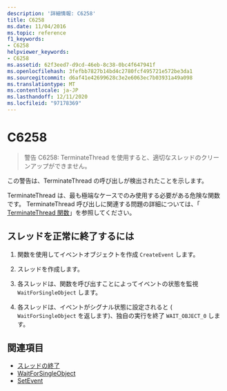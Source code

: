 ```yaml
---
description: '詳細情報: C6258'
title: C6258
ms.date: 11/04/2016
ms.topic: reference
f1_keywords:
- C6258
helpviewer_keywords:
- C6258
ms.assetid: 62f3eed7-d9cd-46eb-8c38-0bc4f647941f
ms.openlocfilehash: 3fefbb7827b14bd4c2780fcf495721e572be3da1
ms.sourcegitcommit: d6af41e42699628c3e2e6063ec7b03931a49a098
ms.translationtype: MT
ms.contentlocale: ja-JP
ms.lasthandoff: 12/11/2020
ms.locfileid: "97178369"
---
```

# <a name="c6258"></a>C6258

> 警告 C6258: TerminateThread を使用すると、適切なスレッドのクリーンアップができません。

この警告は、TerminateThread の呼び出しが検出されたことを示します。

TerminateThread は、最も極端なケースでのみ使用する必要がある危険な関数です。 TerminateThread 呼び出しに関連する問題の詳細については、「 [TerminateThread 関数](/windows/desktop/api/processthreadsapi/nf-processthreadsapi-terminatethread)」を参照してください。

## <a name="to-properly-terminate-threads"></a>スレッドを正常に終了するには

1. 関数を使用してイベントオブジェクトを作成 `CreateEvent` します。

2. スレッドを作成します。

3. 各スレッドは、関数を呼び出すことによってイベントの状態を監視 `WaitForSingleObject` します。

4. 各スレッドは、イベントがシグナル状態に設定されると ( `WaitForSingleObject` を返します)、独自の実行を終了 `WAIT_OBJECT_0` します。

## <a name="see-also"></a>関連項目

- [スレッドの終了](/windows/win32/procthread/terminating-a-thread)
- [WaitForSingleObject](/windows/win32/api/synchapi/nf-synchapi-waitforsingleobject)
- [SetEvent](/windows/win32/api/synchapi/nf-synchapi-setevent)

